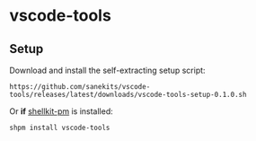 # vscode-tools

## Setup

Download and install the self-extracting setup script:

    https://github.com/sanekits/vscode-tools/releases/latest/downloads/vscode-tools-setup-0.1.0.sh

Or **if** [shellkit-pm](https://github.com/sanekits/shellkit-pm) is installed:

    shpm install vscode-tools

##
